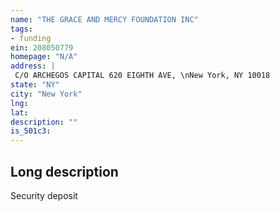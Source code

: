 ```yaml
---
name: "THE GRACE AND MERCY FOUNDATION INC"
tags:
- funding
ein: 208050779
homepage: "N/A"
address: |
 C/O ARCHEGOS CAPITAL 620 EIGHTH AVE, \nNew York, NY 10018
state: "NY"
city: "New York"
lng: 
lat: 
description: ""
is_501c3: 
---
```


## Long description

Security deposit

